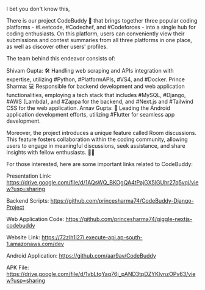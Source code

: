 I bet you don't know this,

There is our project CodeBuddy 🚀 that brings together three popular coding platforms - #Leetcode, #Codechef, and #Codeforces - into a single hub for coding enthusiasts. On this platform, users can conveniently view their submissions and contest summaries from all three platforms in one place, as well as discover other users' profiles.

The team behind this endeavor consists of:

Shivam Gupta: 🛠️ Handling web scraping and APIs integration with expertise, utilizing #Python, #PlatformAPIs, #VS4, and #Docker. Prince Sharma: 💻 Responsible for backend development and web application functionalities, employing a tech stack that includes #MySQL, #Django, #AWS (Lambda), and #Zappa for the backend, and #Next.js and #Tailwind CSS for the web application. Arnav Gupta: 📱 Leading the Android application development efforts, utilizing #Flutter for seamless app development.

Moreover, the project introduces a unique feature called Room discussions. This feature fosters collaboration within the coding community, allowing users to engage in meaningful discussions, seek assistance, and share insights with fellow enthusiasts. 💬🤝

For those interested, here are some important links related to CodeBuddy:

Presentation Link: https://drive.google.com/file/d/1AQsWQ_BKOgQA4tPajGX5lGUhr27q5vqj/view?usp=sharing

Backend Scripts: https://github.com/princesharma74/CodeBuddy-Django-Project

Web Application Code: https://github.com/princesharma74/giggle-nextjs-codebuddy

Website Link: https://72zlh1l27i.execute-api.ap-south-1.amazonaws.com/dev

Android Application: https://github.com/aar9av/CodeBuddy

APK File: https://drive.google.com/file/d/1vbLtqYaq76j_pAND3tpDZYKlvnzOPv63/view?usp=sharing
